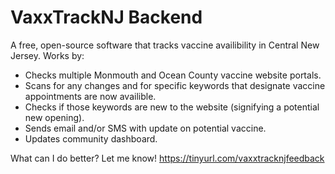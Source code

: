 # VaxxTrackNJ Backend
A free, open-source software that tracks vaccine availibility in Central New Jersey. Works by: 
- Checks multiple Monmouth and Ocean County vaccine website portals.
- Scans for any changes and for specific keywords that designate vaccine appointments are now availible.
- Checks if those keywords are new to the website (signifying a potential new opening).
- Sends email and/or SMS with update on potential vaccine.
- Updates community dashboard.

What can I do better? Let me know! https://tinyurl.com/vaxxtracknjfeedback
